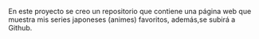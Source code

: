 En este proyecto se creo un repositorio que contiene una página web que muestra mis series japoneses (animes) favoritos, además,se subirá a Github.
